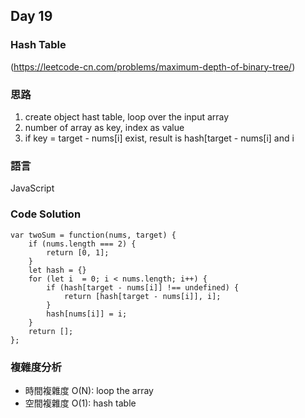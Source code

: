 ## Day 19

### Hash Table

(<https://leetcode-cn.com/problems/maximum-depth-of-binary-tree/>)

### 思路

1. create object hast table, loop over the input array
2. number of array as key, index as value
3. if key = target - nums[i] exist, result is hash[target - nums[i] and i 

### 語言

JavaScript

### Code Solution

```
var twoSum = function(nums, target) {
    if (nums.length === 2) {
        return [0, 1];
    }
    let hash = {}
    for (let i  = 0; i < nums.length; i++) {
        if (hash[target - nums[i]] !== undefined) {
            return [hash[target - nums[i]], i];
        }
        hash[nums[i]] = i;
    }
    return [];
};
```

### 複雜度分析

- 時間複雜度 O(N): loop the array
- 空間複雜度 O(1): hash table 

